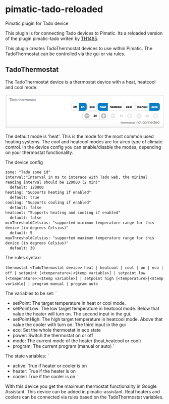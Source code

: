 # pimatic-tado-reloaded
Pimatic plugin for Tado device

This plugin is for connecting Tado devices to Pimatic. Its a reloaded version of the plugin pimatic-tado writen by [TH1485](https://github.com/TH1485/pimatic-tado).

This plugin creates TadoThermostat devices to use within Pimatic. The TadoThermostat can be controlled via the gui or via rules.


TadoThermostat
----
The TadoThermostat device is a thermostat device with a heat, heatcool and cool mode.

![](/screens/tado-thermostat.png)

The default mode is 'heat'. This is the mode for the most common used heating systems. The cool and heatcool modes are for airco type of climate control. In the device config you can enable/disable the modes, depending on your thermostat functionality.

The device config
```
zone: "Tado zone id"
interval:"Interval in ms to interace with Tado web, the minimal reading interval should be 120000 (2 min)"
  default: 120000
heating: "Supports heating if enabled"
  default: true
cooling: "Supports cooling if enabled"
  default: false
heatcool: "Supports heating and cooling if enabled"
  default: false
minThresholdCelsius: "supported minimum temperature range for this device (in degrees Celsius)"
  default: 5
maxThresholdCelsius: "supported maximum temperature range for this device (in degrees Celsius)"
  default: 30
```

The rules syntax:

`
thermostat <TadoThermostat device>
    heat | heatcool | cool |
    on | eco | off |
    setpoint [<temperature>|<$temp variable>] |
    setpoint low [<temperature>|<$temp variable>] | setpoint high [<temperature>|<$temp variable] |
    program manual | program auto
`

The variables to be set:
`
- setPoint: The target temperature in heat or cool mode.
- setPointLow: The low target temperature in heatcool mode. Below that value the heater will turn on. The second input in the gui.
- setPointHigh: The high target temperature in heatcool mode. Above that value the cooler with turn on. The third input in the gui
- eco: Set the whole thermostat in eco state
- power: Switch the thermostat on or off
- mode: The current mode of the heater (heat,heatcool or cool)
- program: The current program  (manual or auto)
`

The state variables:
`
- active: True if heater or cooler is on
- heater: True if the heater is on
- cooler: True if the cooler is on
`

With this device you get the maximum thermostat functionality in Google Assistant. This device can be added in pimatic-assistant.
Real heaters and coolers can be connected via rules based on the TadoThermostat variables.
